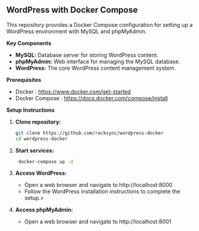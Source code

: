 ## WordPress with Docker Compose

This repository provides a Docker Compose configuration for setting up a WordPress environment with MySQL and phpMyAdmin.

**Key Components**

* **MySQL:** Database server for storing WordPress content.
* **phpMyAdmin:** Web interface for managing the MySQL database.
* **WordPress:** The core WordPress content management system.

**Prerequisites**

* Docker : https://www.docker.com/get-started
* Docker Compose : https://docs.docker.com/compose/install

**Setup Instructions**

1. **Clone repository:**
   ```bash
   git clone https://github.com/racksync/wordpress-docker
   cd wordpress-docker
   ```
2. **Start services:**
   ```bash
    docker-compose up -d
    ```
3. **Access WordPress:**
    - Open a web browser and navigate to http://localhost:8000
    - Follow the WordPress installation instructions to complete the setup.>

4. **Access phpMyAdmin:**
    - Open a web browser and navigate to http://localhost:8001
